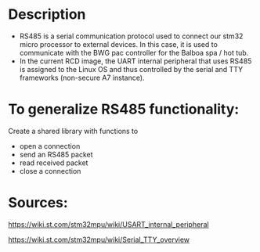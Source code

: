 # Description 
- RS485 is a serial communication protocol used to connect our stm32 micro processor to external devices. In this case, it is used to communicate with the BWG pac controller for the Balboa spa / hot tub.
- In the current RCD image, the UART internal peripheral that uses RS485 is assigned to the Linux OS and thus controlled by the serial and TTY frameworks (non-secure A7 instance).


# To generalize RS485 functionality:
Create a shared library with functions to
   - open a connection
   - send an RS485 packet
   - read received packet
   - close a connection


# Sources:
https://wiki.st.com/stm32mpu/wiki/USART_internal_peripheral 

https://wiki.st.com/stm32mpu/wiki/Serial_TTY_overview
